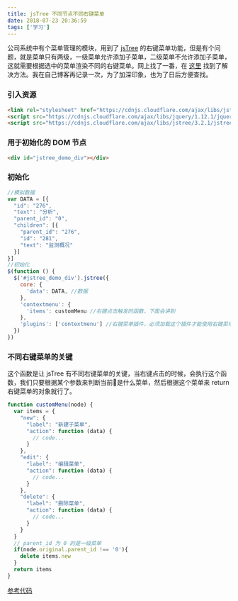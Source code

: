```yaml
---
title: jsTree 不同节点不同右键菜单
date: 2018-07-23 20:36:59
tags: ['学习']
---
```


公司系统中有个菜单管理的模块，用到了 [jsTree](https://www.jstree.com/) 的右键菜单功能，但是有个问题，就是菜单只有两级，一级菜单允许添加子菜单，二级菜单不允许添加子菜单，这就需要根据选中的菜单渲染不同的右键菜单。网上找了一番，在 [这里](https://blog.csdn.net/m0_37355951/article/details/78320254) 找到了解决方法。我在自己博客再记录一次，为了加深印象，也为了日后方便查找。
<!-- more -->
### 引入资源
```html
<link rel="stylesheet" href="https://cdnjs.cloudflare.com/ajax/libs/jstree/3.2.1/themes/default/style.min.css" />
<script src="https://cdnjs.cloudflare.com/ajax/libs/jquery/1.12.1/jquery.min.js"></script>
<script src="https://cdnjs.cloudflare.com/ajax/libs/jstree/3.2.1/jstree.min.js"></script>
```

### 用于初始化的 DOM 节点
```html
<div id="jstree_demo_div"></div>
```

### 初始化
```js
//模拟数据
var DATA = [{
  "id": "276",
  "text": "分析",
  "parent_id": "0",
  "children": [{
    "parent_id": "276",
    "id": "281",
    "text": "监测概况"
  }]
}]
//初始化
$(function () {
  $('#jstree_demo_div').jstree({
    core: {
      'data': DATA, //数据
    },
    'contextmenu': {
      'items': customMenu //右键点击触发的函数，下面会讲到
    },
    'plugins': ['contextmenu'] //右键菜单插件，必须加载这个插件才能使用右键菜单
  })
})
```

### 不同右键菜单的关键
这个函数是让 jsTree 有不同右键菜单的关键，当右键点击的时候，会执行这个函数，我们只要根据某个参数来判断当前是什么菜单，然后根据这个菜单来 return 右键菜单的对象就行了。
```js
function customMenu(node) {
  var items = {
    "new": {
      "label": "新建子菜单",
      "action": function (data) {
        // code...
      }
    },
    "edit": {
      "label": "编辑菜单",
      "action": function (data) {
        // code...
      }
    },
    "delete": {
      "label": "删除菜单",
      "action": function (data) {
        // code...
      }
    }
  }
  // parent_id 为 0 的是一级菜单
  if(node.original.parent_id !== '0'){
    delete items.new
  }
  return items
}
```
[参考代码](https://github.com/Tit1e/Demos/tree/master/50.jsTree)